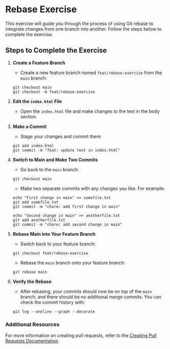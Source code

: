 # Rebase Exercise

This exercise will guide you through the process of using Git rebase to integrate changes from one branch into another. Follow the steps below to complete the exercise.

## Steps to Complete the Exercise

1. **Create a Feature Branch**
   - Create a new feature branch named `feat/rebase-exercise` from the `main` branch:
   ```shell
   git checkout main
   git checkout -b feat/rebase-exercise
   ```

2. **Edit the `index.html` File**
   - Open the `index.html` file and make changes to the text in the body section.

3. **Make a Commit**
   - Stage your changes and commit them:
   ```shell
   git add index.html
   git commit -m "feat: update text in index.html"
   ```

4. **Switch to Main and Make Two Commits**
   - Go back to the `main` branch:
   ```shell
   git checkout main
   ```
   - Make two separate commits with any changes you like. For example:
   ```shell
   echo "First change in main" >> somefile.txt
   git add somefile.txt
   git commit -m "chore: add first change in main"

   echo "Second change in main" >> anotherfile.txt
   git add anotherfile.txt
   git commit -m "chore: add second change in main"
   ```

5. **Rebase Main into Your Feature Branch**
   - Switch back to your feature branch:
   ```shell
   git checkout feat/rebase-exercise
   ```
   - Rebase the `main` branch onto your feature branch:
   ```shell
   git rebase main
   ```

6. **Verify the Rebase**
   - After rebasing, your commits should now be on top of the `main` branch, and there should be no additional merge commits. You can check the commit history with:
   ```shell
   git log --oneline --graph --decorate
   ```

### Additional Resources

For more information on creating pull requests, refer to the [Creating Pull Requests Documentation](../docs/pull-requests.md).
